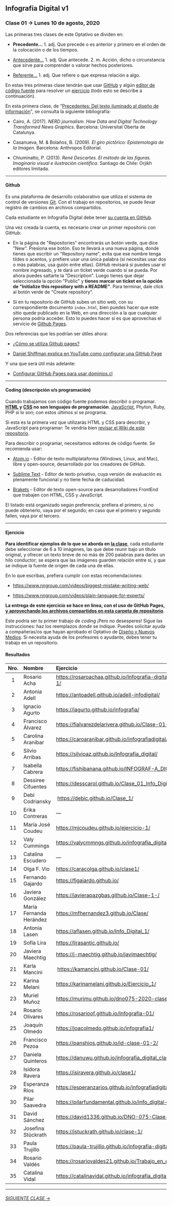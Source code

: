 ## Infografía Digital v1

### Clase 01 → Lunes 10 de agosto, 2020

Las primeras tres clases de este Optativo se dividen en:

- **Precedente…** 1. adj. Que precede o es anterior y primero en el orden de la colocación o de los tiempos.

- [Antecedente…](https://github.com/profesorfaco/dno075-2020/tree/gh-pages/clase-02) 1. adj. Que antecede. 2. m. Acción, dicho o circunstancia que sirve para comprender o valorar hechos posteriores.

- [Referente…](https://github.com/profesorfaco/dno075-2020/tree/gh-pages/clase-03) 1. adj. Que refiere o que expresa relación a algo.

En estas tres primeras clase tendrán que usar [GitHub](https://github.com/profesorfaco/dno075-2020/tree/gh-pages/clase-01#github) y algún [editor de código fuente](https://github.com/profesorfaco/dno075-2020/tree/gh-pages/clase-01#coding-descripci%C3%B3n-vs-programaci%C3%B3n) para resolver un [ejercicio](https://github.com/profesorfaco/dno075-2020/tree/gh-pages/clase-01#ejercicio) (todo esto se describe a continuación). 

En esta primera clase, de "[Precedentes: Del texto iluminado al diseño de información](https://docs.google.com/presentation/d/1gGNn5sVOf-typMBzqZhuDrdLPLG6oYrA4FqZRVIqcI4/edit?usp=sharing)", se consulta la siguiente bibliografía:
 
- Cairo, A. (2017). *NERD journalism. How Data and Digital Technology Transformed News Graphics*. Barcelona: Universitat Oberta de Catalunya.

- Casanueva, M. & Bolaños, B. (2009). *El giro pictórico: Epistemología de la Imagen*. Barcelona: Anthropos Editorial. 

- Chiuminatto, P. (2013). *René Descartes. El método de las figuras. Imaginario visual e ilustración científica*. Santiago de Chile: Orjikh editores limitada.

- - - - - - - 

#### Github

Es una plataforma de desarrollo colaborativo que utiliza el sistema de control de versiones [Git](https://git-scm.com/). Con el trabajo en repositorios, se puede llevar registro de cambios en archivos compartidos.

Cada estudiante en Infografía Digital debe tener [su cuenta en GitHub](https://github.com/join).

Una vez creada la cuenta, es necesario crear un primer repositorio con GitHub: 

- En la página de "Repositories" encontrarás un botón verde, que dice "New". Presiona ese botón. Eso te llevará a una nueva página, donde tienes que escribir un "Repository name", evita que ese nombre tenga tildes o acentos, y prefiere usar una única palabra (si necesitas usar dos o más palabras, usa guión entre ellas). GitHub revisará si puedes usar el nombre ingresado, y te dará un ticket verde cuando sí se pueda. Por ahora puedes saltarte la "Description". Luego tienes que dejar seleccionada la opción "Public" y **tienes marcar un ticket en la opción de "Initialize this repository with a README"**. Para terminar, dale click al botón verde de "Create repository".

- Si en tu repositorio de GitHub subes un sitio web, con su correspondiente documento `index.html`, bien puedes hacer que este sitio quede publicado en la Web, en una dirección a la que cualquier persona podría acceder. Esto lo puedes hacer si es que aprovechas el servicio de [Github Pages](https://help.github.com/articles/what-is-github-pages/). 

Dos referencias que les podrían ser útiles ahora: 

- [¿Cómo se utiliza Github pages?](https://developer.mozilla.org/es/docs/Learn/Using_Github_pages)

- [Daniel Shiffman explica en YouTube como configurar una GitHub Page](https://youtu.be/bFVtrlyH-kc)

Y una que será útil más adelante: 

- [Configurar GitHub Pages para usar dominios.cl](https://medium.com/@ggerena/configurar-github-pages-para-usar-dominios-cl-13c1a644699f)

- - - - - - - 

#### Coding (descripción v/s programación)

Cuando trabajamos con código fuente podemos describir o programar. **[HTML](https://github.com/profesorfaco/dno075-2020/wiki/HTML) y [CSS](https://github.com/profesorfaco/dno075-2020/wiki/CSS) no son lenguajes de programación**. [JavaScript](https://github.com/profesorfaco/dno075-2020/wiki/JavaScript), Phyton, Ruby, PHP sí lo son; con estos últimos sí se programa.

Si esta es la primera vez que utilizarás HTML y CSS para describir, y JavaScript para programar: Te vendría bien [revisar el Wiki de este repositorio](https://github.com/profesorfaco/dno075-2020/wiki).

Para describir o programar, necesitamos editores de código fuente. Se recomienda usar:  

- [Atom.io](https://atom.io/) - Editor de texto multiplataforma (Windows, Linux, and Mac), libre y open-source, desarrollado por los creadores de GitHub. 

- [Sublime Text](https://www.sublimetext.com/) - Editor de texto privativo, cuya versión de evaluación es plenamente funcional y no tiene fecha de caducidad. 

- [Brakets](http://brackets.io/) - Editor de texto open-source para desarrolladores FrontEnd que trabajen con HTML, CSS y JavaScript.

El listado está organizado según preferencia; prefiera el primero, si no puede obtenerlo, vaya por el segundo; en caso que el primero y segundo fallen, vaya por el tercero.

- - - - - - - 

#### Ejercicio

**Para identificar ejemplos de lo que se aborda en [la clase](https://docs.google.com/presentation/d/1gGNn5sVOf-typMBzqZhuDrdLPLG6oYrA4FqZRVIqcI4/edit?usp=sharing)**, cada estudiante debe seleccionar de 6 a 10 imágenes, las que debe reunir bajo un título original, y ofrecer un texto breve de no más de 200 palabras para darles un hilo conductor; se espera que las imágenes guarden relación entre sí, y que se indique la fuente de origen de cada una de ellas.

En lo que escribas, prefiera cumplir con estas recomendaciones: 

- https://www.nngroup.com/videos/biggest-mistake-writing-web/

- https://www.nngroup.com/videos/plain-language-for-experts/

**La entrega de este ejercicio se hace en línea, con el uso de GitHub Pages, [y aprovechando los archivos compartidos en esta carpeta de repositorio](https://profesorfaco.github.io/dno075-2020/clase-01/)**.

Este podría ser tu primer trabajo de *coding* ¡Pero no desesperes! Sigue las instrucciones: haz los reemplazos donde se indique. Puedes solicitar ayuda a compañeras/os que hayan aprobado el Optativo de [Diseño y Nuevos Medios](https://github.com/profesorfaco/dno037-2020/). Si necesita ayuda de los profesores o ayudante, debes tener tu trabajo en un repositorio.


#### Resultados

| Nro.  | Nombre | Ejercicio |
|:-----:|:-------|:--------|
| 1 | Rosario Acha | https://rosaroachaa.github.io/Infografia-digital_clase-1/ |
| 2 | Antonia Adell | https://antoadell.github.io/adell-infodigital/ |
| 3 | Ignacio Agurto | https://iagurto.github.io/infografia/ | 
| 4 | Francisco Álvarez | https://fialvarezdelarivera.github.io/Clase-01-FARK/ |
| 5 | Carolina Aranibar | https://caroaranibar.github.io/infografiadigital/ | 
| 6 | Silvio Arribas | https://silvioaz.github.io/Infografia_digital/ |
| 7 | Isabella Cabrera | https://fishibanana.github.io/INFOGRAF-A_DIGITAL/ |
| 8 | Dessiree Cifuentes | https://desscarol.github.io/Clase_01_Info_Digital/ |
| 9 | Debi Codriansky | https://debic.github.io/Clase_1/ | 
| 10 | Erika Contreras | — |
| 11 | María José Coudeu | https://mjcoudeu.github.io/ejercicio-1/ |
| 12 | Valy Cummings | https://valycmmngs.github.io/infografia_digital_1/ |
| 13 | Catalina Escudero | — | 
| 14 | Olga F. Vio | https://caracolga.github.io/clase1/ |
| 15 | Fernando Gajardo | https://fjgajardo.github.io/ |
| 16 | Javiera González | https://javierapazgbas.github.io/Clase-1-/ |
| 17 | María Fernanda Herández | https://mfhernandez3.github.io/Clase/ |
| 18 | Antonia Lasen | https://aflasen.github.io/Info_Digital_1/ |
| 19 | Sofía Lira | https://lirasantic.github.io/ |
| 20 | Javiera Maechtig | https://j-maechtig.github.io/javimaechtig/ |
| 21 | Karla Mancini | https://kamancini.github.io/Clase-01/ |
| 22 | Karina Melani | https://karinamelani.github.io/Ejercicio_1/ |
| 23 | Muriel Muñoz | https://murimu.github.io/dno075-2020-clase-01/ |
| 24 | Rosario Olivares | https://rosarioof.github.io/Infografia-01/ |
| 25 | Joaquín Olmedo | https://joacolmedo.github.io/infografia1/ |
| 26 | Francisco Pezoa | https://panshios.github.io/id-clase-01-2/ | 
| 27 | Daniela Quinteros | https://danuwu.github.io/infografia_digital_clase1/ |
| 28 | Isidora Ravera | https://isiravera.github.io/clase1/ | 
| 29 | Esperanza Ríos | https://esperanzarios.github.io/infografiadigital/ | 
| 30 | Pilar Saavedra | https://pilarfundamental.github.io/info_digital-1/ |
| 31 | David Sánchez | https://david1336.github.io/DNO-075-Clase-01/ |
| 32 | Josefina Stückrath | https://jstuckrath.github.io/clase-1/ |
| 33 | Paula Trujillo | https://paula-trujillo.github.io/infografia-digital/ |
| 34 | Rosario Valdés | https://rosariovaldes21.github.io/Trabajo_en_clases_01/ |
| 35 | Catalina Vidal | https://catalinavidal.github.io/infografia_digital_01/ |

- - - - - - - 

###### [SIGUIENTE CLASE →](https://github.com/profesorfaco/dno075-2020/tree/gh-pages/clase-02)
